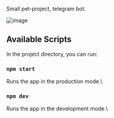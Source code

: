 Small pet-project, telegram bot.

![image](https://tlgrm.eu/_/stickers/3d2/135/3d213551-8cac-45b4-bdf3-e24a81b50526/1.webp)


## Available Scripts

In the project directory, you can run:

### `npm start`

Runs the app in the production mode.\

### `npm dev`

Runs the app in the development mode.\

